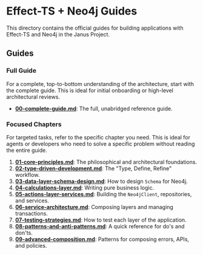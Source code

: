# Effect-TS + Neo4j Guides

This directory contains the official guides for building applications with Effect-TS and Neo4j in the Janus Project.

## Guides

### Full Guide
For a complete, top-to-bottom understanding of the architecture, start with the complete guide. This is ideal for initial onboarding or high-level architectural reviews.

-   [**00-complete-guide.md**](./00-complete-guide.md): The full, unabridged reference guide.

### Focused Chapters
For targeted tasks, refer to the specific chapter you need. This is ideal for agents or developers who need to solve a specific problem without reading the entire guide.

1.  [**01-core-principles.md**](./01-core-principles.md): The philosophical and architectural foundations.
2.  [**02-type-driven-development.md**](./02-type-driven-development.md): The "Type, Define, Refine" workflow.
3.  [**03-data-layer-schema-design.md**](./03-data-layer-schema-design.md): How to design `Schema` for Neo4j.
4.  [**04-calculations-layer.md**](./04-calculations-layer.md): Writing pure business logic.
5.  [**05-actions-layer-services.md**](./05-actions-layer-services.md): Building the `Neo4jClient`, repositories, and services.
6.  [**06-service-architecture.md**](./06-service-architecture.md): Composing layers and managing transactions.
7.  [**07-testing-strategies.md**](./07-testing-strategies.md): How to test each layer of the application.
8.  [**08-patterns-and-anti-patterns.md**](./08-patterns-and-anti-patterns.md): A quick reference for do's and don'ts.
9.  [**09-advanced-composition.md**](./09-advanced-composition.md): Patterns for composing errors, APIs, and policies.